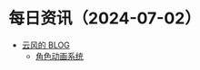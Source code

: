 ﻿# 每日资讯（2024-07-02）

- [云风的 BLOG](http://blog.codingnow.com/atom.xml)
  - [角色动画系统](https://blog.codingnow.com/2024/07/avatar_animation.html)
